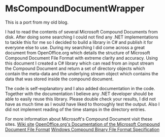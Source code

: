 ﻿MsCompoundDocumentWrapper
=================
This is a port from my old blog.

I had to read the contents of several Microsoft Compound Documents from disk. After doing some searching I could not find any .NET implementations to tackle this for me so I decided to build a library in C# and publish it for everyone else to use. During my searching I did come across a great document from OpenOffice.org which details the structure of Microsoft Compound Document File Format with extreme clarity and accuracy. Using this document I created a C# library which can read from an input stream the Compound Document and return a set of directory objects which contain the meta-data and the underlying stream object which contains the data that was stored inside the compound document.

The code is self-explanatory and I also added documentation in the code. Together with the documentation I believe any .NET developer should be able to easily reuse this library. Please double check your results, I did not have as much time as I would have liked to thoroughly test the output. Also I did not implement reading of the time stamps in the directory entries.


For more information about Microsoft's Compound Document visit these sites.
[Wiki site](http://en.wikipedia.org/wiki/Compound_File_Binary_Format)
[OpenOffice.org's Documentation of the Microsoft Compound Document File Format](http://sc.openoffice.org/compdocfileformat.pdf)
[Windows Compound Binary File Format Specification](http://download.microsoft.com/download/0/B/E/0BE8BDD7-E5E8-422A-ABFD-4342ED7AD886/WindowsCompoundBinaryFileFormatSpecification.pdf)

